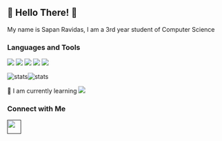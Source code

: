 ## 🧛 Hello There! 👋
My name is Sapan Ravidas, I am a 3rd year student of Computer Science

### Languages and Tools
![](https://img.shields.io/badge/Code-Python-informational?style=flat&logo=Python&logoColor=white&color=2bbc8a)
![](https://img.shields.io/badge/Shell-Bash-informational?style=flat&logo=GNU-Bash&logoColor=white&color=2bbc8a)
![](https://img.shields.io/badge/Code-C-informational?style=flat&logo=C&logoColor=white&color=2bbc8a)
![](https://img.shields.io/badge/Code-Java-informational?style=flat&logo=Java&logoColor=white&color=2bbc8a)
![](https://img.shields.io/badge/Editor-Atom-informational?style=flat&logo=Atom&logoColor=white&color=2bbc8a)

![stats](https://github-readme-stats-snowy-rho.vercel.app/api/top-langs?username=Sapan-Ravidas&title_color=fff&show_icons=true&theme=radical&layout=compact)![stats](https://github-readme-stats-snowy-rho.vercel.app/api?username=Sapan-Ravidas&title_color=fff&icon_color=fff&show_icons=true&theme=radical)

🌱 I am currently learning <span style="margin-top:3px">![](https://img.shields.io/badge/-Bash-informational?style=flat&logo=GNU-Bash&logoColor=white&color=010101)</span>

### Connect with Me
<a href=""><img height="32" width="32" src="https://unpkg.com/simple-icons@v3/icons/facebook.svg"  /></a>&nbsp;&nbsp;<a href="" style="mix-blend-mode:hue;"><img height="32" width="32" src="https://unpkg.com/simple-icons@v3/icons/linkedin.svg"  /></a>
